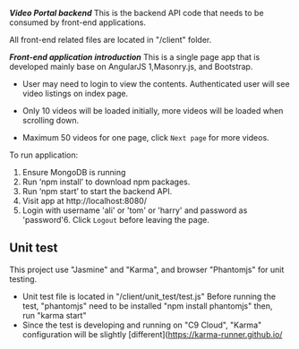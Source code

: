 ***Video Portal backend***
This is the backend API code that needs to be consumed by front-end applications.

All front-end related files are located in "/client" folder.

***Front-end application introduction***
This is a single page app that is developed mainly base on AngularJS 1,Masonry.js, and Bootstrap. 

* User may need to login to view the contents. Authenticated user will see video listings on index page.  

* Only 10 videos will be loaded initially, more videos will be loaded when scrolling down. 
* Maximum 50 videos for one page, click ```Next page``` for more videos.

To run application:
1. Ensure MongoDB is running
2. Run ‘npm install’ to download npm packages. 
3. Run ‘npm start’ to start the backend API. 
4. Visit app at http://localhost:8080/ 
5. Login with username 'ali' or 'tom' or 'harry' and password as 'password'6. Click ```Logout``` before leaving the page.

## Unit test
This project use "Jasmine" and "Karma", and browser "Phantomjs" for unit testing.
* Unit test file is located in "/client/unit_test/test.js" Before running the test, "phantomjs" need to be installed "npm install phantomjs" then, run "karma start"
* Since the test is developing and running on "C9 Cloud", "Karma" configuration will be slightly [different](https://karma-runner.github.io/
